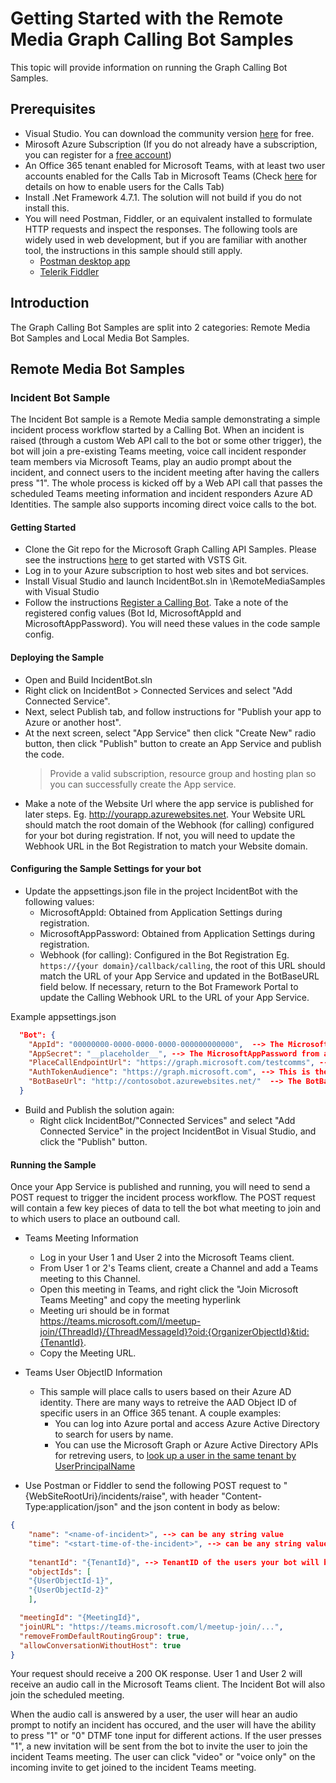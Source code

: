 # Getting Started with the Remote Media Graph Calling Bot Samples

This topic will provide information on running the Graph Calling Bot Samples.

## Prerequisites

* Visual Studio. You can download the community version [here](http://www.visualstudio.com) for free.
* Mirosoft Azure Subscription (If you do not already have a subscription, you can register for a <a href="https://azure.microsoft.com/en-us/free/" target="_blank">free account</a>)
* An Office 365 tenant enabled for Microsoft Teams, with at least two user accounts enabled for the Calls Tab in Microsoft Teams (Check [here](https://docs.microsoft.com/en-us/microsoftteams/configuring-teams-calling-quickstartguide) for details on how to enable users for the Calls Tab)
* Install .Net Framework 4.7.1.  The solution will not build if you do not install this.
* You will need Postman, Fiddler, or an equivalent installed to formulate HTTP requests and inspect the responses.  The following tools are widely used in web development, but if you are familiar with another tool, the instructions in this sample should still apply.
    + [Postman desktop app](https://www.getpostman.com/)
    + [Telerik Fiddler](http://www.telerik.com/fiddler)

## Introduction

The Graph Calling Bot Samples are split into 2 categories: Remote Media Bot Samples and Local Media Bot Samples.

## Remote Media Bot Samples

### Incident Bot Sample

The Incident Bot sample is a Remote Media sample demonstrating a simple incident process workflow started by a Calling Bot.  When an incident is raised (through a custom Web API call to the bot or some other trigger), the bot will join a pre-existing Teams meeting, voice call incident responder team members via Microsoft Teams, play an audio prompt about the incident, and connect users to the incident meeting after having the callers press "1". The whole process is kicked off by a Web API call that passes the scheduled Teams meeting information and incident responders Azure AD Identities. The sample also supports incoming direct voice calls to the bot.

#### Getting Started

* Clone the Git repo for the Microsoft Graph Calling API Samples. Please see the instructions [here](https://docs.microsoft.com/en-us/vsts/git/tutorial/clone?view=vsts&tabs=visual-studio) to get started with VSTS Git. 
* Log in to your Azure subscription to host web sites and bot services. 
* Install Visual Studio and launch IncidentBot.sln in <Repository>\RemoteMediaSamples with Visual Studio
* Follow the instructions [Register a Calling Bot](../Documentation/Register%20a%20Calling%20Bot%20for%20Microsoft%20Teams.md). Take a note of the registered config values (Bot Id, MicrosoftAppId and MicrosoftAppPassword). You will need these values in the code sample config.

#### Deploying the Sample

* Open and Build IncidentBot.sln
* Right click on IncidentBot > Connected Services and select "Add Connected Service".
* Next, select Publish tab, and follow instructions for "Publish your app to Azure or another host".
* At the next screen, select "App Service" then click "Create New" radio button, then click "Publish" button to create an App Service and publish the code.
    >Provide a valid subscription, resource group and hosting plan so you can successfully create the App service. 
* Make a note of the Website Url where the app service is published for later steps. Eg. http://yourapp.azurewebsites.net.  Your Website URL should match the root domain of the Webhook (for calling) configured for your bot during registration.  If not, you will need to update the Webhook URL in the Bot Registration to match your Website domain.

#### Configuring the Sample Settings for your bot

* Update the appsettings.json file in the project IncidentBot with the following values:
    * MicrosoftAppId: Obtained from Application Settings during registration. 
    * MicrosoftAppPassword: Obtained from Application Settings during registration. 
    * Webhook (for calling): Configured in the Bot Registration Eg. `https://{your domain}/callback/calling`, the root of this URL should match the URL of your App Service and updated in the BotBaseURL field below.  If necessary, return to the Bot Framework Portal to update the Calling Webhook URL to the URL of your App Service.

Example appsettings.json
```json
  "Bot": {
    "AppId": "00000000-0000-0000-0000-000000000000",  --> The MicrosoftAppId/BotId from above
    "AppSecret": "__placeholder__", --> The MicrosoftAppPassword from above
    "PlaceCallEndpointUrl": "https://graph.microsoft.com/testcomms", --> This is the Microosft Graph entry point. Please keep the default value without any changes.
    "AuthTokenAudience": "https://graph.microsoft.com", --> This is the Microosft Graph entry point. Please keep the default value without any changes.
    "BotBaseUrl": "http://contosobot.azurewebsites.net/"  --> The BotBaseUrl is where the App Service is published
  }
```
* Build and Publish the solution again: 
    * Right click IncidentBot/"Connected Services" and select "Add Connected Service" in the project IncidentBot in Visual Studio, and click the "Publish" button.


#### Running the Sample 

Once your App Service is published and running, you will need to send a POST request to trigger the incident process workflow.  The POST request will contain a few key pieces of data to tell the bot what meeting to join and to which users to place an outbound call.

* Teams Meeting Information

    * Log in your User 1 and User 2 into the Microsoft Teams client.
    * From User 1 or 2's Teams client, create a Channel and add a Teams meeting to this Channel. 
    * Open this meeting in Teams, and right click the "Join Microsoft Teams Meeting" and copy the meeting hyperlink
    * Meeting uri should be in format https://teams.microsoft.com/l/meetup-join/{ThreadId}/{ThreadMessageId}?oid:{OrganizerObjectId}&tid:{TenantId}. 
    * Copy the Meeting URL. 

* Teams User ObjectID Information

    * This sample will place calls to users based on their Azure AD identity.  There are many ways to retreive the AAD Object ID of specific users in an Office 365 tenant.  A couple examples:
        * You can log into Azure portal and access Azure Active Directory to search for users by name.
        * You can use the Microsoft Graph or Azure Active Directory APIs for retreving users, to [look up a user in the same tenant by UserPrincipalName](https://developer.microsoft.com/en-us/graph/docs/api-reference/beta/api/user_get)

* Use Postman or Fiddler to send the following POST request to "\{WebSiteRootUri\}/incidents/raise", with header "Content-Type:application/json" and the json content in body as below:

```json
{
	"name": "<name-of-incident>", --> can be any string value
	"time": "<start-time-of-the-incident>", --> can be any string value
  
	"tenantId": "{TenantId}", --> TenantID of the users your bot will be calling
	"objectIds": [
	"{UserObjectId-1}",
	"{UserObjectId-2}"
	],

  "meetingId": "{MeetingId}",
  "joinURL": "https://teams.microsoft.com/l/meetup-join/...",
  "removeFromDefaultRoutingGroup": true,
  "allowConversationWithoutHost": true
}
```

Your request should receive a 200 OK response.  User 1 and User 2 will receive an audio call in the Microsoft Teams client.  The Incident Bot will also join the scheduled meeting.

When the audio call is answered by a user, the user will hear an audio prompt to notify an incident has occured, and the user will have the ability to press "1" or "0" DTMF tone input for different actions. If the user presses "1", a new invitation will be sent from the bot to invite the user to join the incident Teams meeting.  The user can click "video" or "voice only" on the incoming invite to get joined to the incident Teams meeting.
